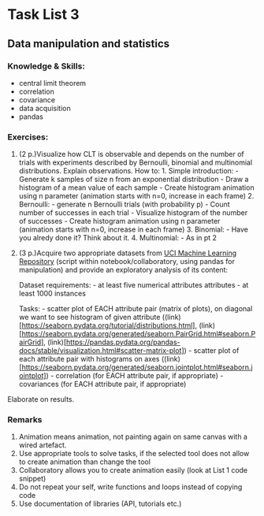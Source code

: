 # Task List 3
## Data manipulation and statistics

### Knowledge & Skills:
- central limit theorem
- correlation
- covariance
- data acquisition
- pandas


### Exercises:
1. (2 p.)Visualize how CLT is observable and depends on the number of trials with experiments described by Bernoulli, binomial and multinomial distributions. Explain observations.
    How to:
        1. Simple introduction:
            - Generate k samples of size n from an exponential distribution
            - Draw a histogram of a mean value of each sample
            - Create histogram animation using n parameter (animation starts with n=0, increase in each frame)
        2. Bernoulli:
            - generate n Bernoulli trials (with probability p)
            - Count number of successes in each trial
            - Visualize histogram of the number of successes
            - Create histogram animation using n parameter (animation starts with n=0, increase in each frame)
        3. Binomial:
        	- Have you alredy done it? Think about it.
        4. Multinomial:
        	- As in pt 2

2. (3 p.)Acquire two appropriate datasets from [UCI Machine Learning Repository](https://archive.ics.uci.edu/ml/) (script within notebook/collaboratory, using pandas for manipulation) and provide an exploratory analysis of its content:

    Dataset requirements:
        - at least five numerical attributes attributes
        - at least 1000 instances

    Tasks:
        - scatter plot of EACH attribute pair (matrix of plots), on diagonal we want to see histogram of given attribute ((link)[https://seaborn.pydata.org/tutorial/distributions.html], (link)[https://seaborn.pydata.org/generated/seaborn.PairGrid.html#seaborn.PairGrid], (link)[https://pandas.pydata.org/pandas-docs/stable/visualization.html#scatter-matrix-plot])
        - scatter plot of each attribute pair with histograms on axes ((link)[https://seaborn.pydata.org/generated/seaborn.jointplot.html#seaborn.jointplot])
        - correlation (for EACH attribute pair, if appropriate)
        - covariances (for EACH attribute pair, if appropriate)

Elaborate on results.


### Remarks

1. Animation means animation, not painting again on same canvas with a wired artefact.
2. Use appropriate tools to solve tasks, if the selected tool does not allow to create animation than change the tool
3. Collaboratory allows you to create animation easily (look at List 1 code snippet)
4. Do not repeat your self, write functions and loops instead of copying code
5. Use documentation of libraries (API, tutorials etc.)
